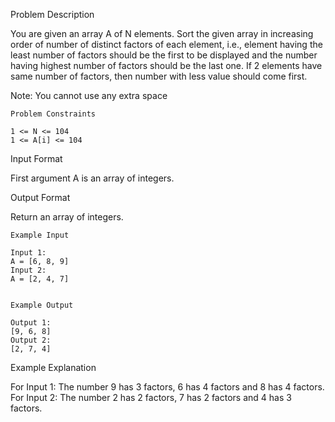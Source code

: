 Problem Description

You are given an array A of N elements. Sort the given array in increasing order of number of distinct factors of each element, i.e., element having the least number of factors should be the first to be displayed and the number having highest number of factors should be the last one. If 2 elements have same number of factors, then number with less value should come first.

Note: You cannot use any extra space


    Problem Constraints
    
    1 <= N <= 104
    1 <= A[i] <= 104


Input Format

First argument A is an array of integers.


Output Format

Return an array of integers.


    Example Input
    
    Input 1:
    A = [6, 8, 9]
    Input 2:
    A = [2, 4, 7]
    
    
    Example Output
    
    Output 1:
    [9, 6, 8]
    Output 2:
    [2, 7, 4]


Example Explanation

For Input 1:
The number 9 has 3 factors, 6 has 4 factors and 8 has 4 factors.
For Input 2:
The number 2 has 2 factors, 7 has 2 factors and 4 has 3 factors.